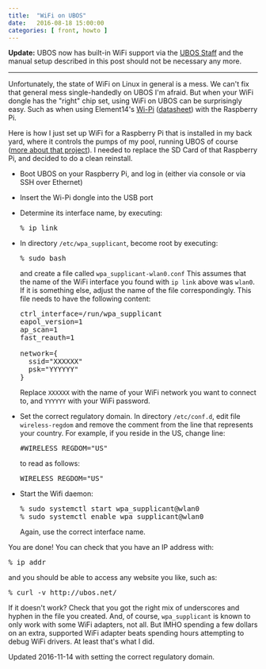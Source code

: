 ```yaml
---
title:  "WiFi on UBOS"
date:   2016-08-18 15:00:00
categories: [ front, howto ]
---
```


<strong>Update:</strong> UBOS now has built-in WiFi support via the
<a href="/docs/users/shepherd-staff.html">UBOS Staff</a> and the manual
setup described in this post should not be necessary any more.

<hr/>

Unfortunately, the state of WiFi on Linux in general is a mess. We can't fix that general
mess single-handedly on UBOS I'm afraid. But when your WiFi dongle has the "right" chip set,
using WiFi on UBOS can be surprisingly easy. Such as
when using Element14's [Wi-Pi](http://www.newark.com/element14/wipi/frequency-rf-2-4ghz/dp/07W8938)
([datasheet](http://farnell.com/datasheets/1669935.pdf)) with the Raspberry Pi.

Here is how I just set up WiFi for a Raspberry Pi that is installed in my back yard,
where it controls the pumps of my pool, running UBOS of course
([more about that project](http://upon2020.com/blog/2012/12/my-raspberry-pi-pool-timer-why/)).
I needed to replace the SD Card of that Raspberry Pi, and decided to do a clean reinstall.

* Boot UBOS on your Raspberry Pi, and log in (either via console or via SSH over Ethernet)
* Insert the Wi-Pi dongle into the USB port
* Determine its interface name, by executing:

  <pre>% ip link</pre>

* In directory `/etc/wpa_supplicant`, become root by executing:

  <pre>% sudo bash</pre>

  and create a file called `wpa_supplicant-wlan0.conf`
  This assumes that the name of the WiFi interface you found with `ip link` above was
  `wlan0`. If it is something else, adjust the name of the file correspondingly.
  This file needs to have the following content:

  <pre>ctrl_interface=/run/wpa_supplicant
  eapol_version=1
  ap_scan=1
  fast_reauth=1

  network={
    ssid="XXXXXX"
    psk="YYYYYY"
  }</pre>

  Replace `XXXXXX` with the name of your WiFi network you want to connect to, and
  `YYYYYY` with your WiFi password.

* Set the correct regulatory domain. In directory `/etc/conf.d`, edit file `wireless-regdom`
  and remove the comment from the line that represents your country. For example, if you
  reside in the US, change line:

  <pre>#WIRELESS_REGDOM="US"</pre>

  to read as follows:

  <pre>WIRELESS_REGDOM="US"</pre>

* Start the Wifi daemon:

  <pre>% sudo systemctl start wpa_supplicant@wlan0
  % sudo systemctl enable wpa_supplicant@wlan0</pre>

  Again, use the correct interface name.

You are done! You can check that you have an IP address with:

<pre>% ip addr</pre>

and you should be able to access any website you like, such as:

<pre>% curl -v http://ubos.net/</pre>

If it doesn't work? Check that you got the right mix of underscores and hyphen in the
file you created. And, of course, `wpa_supplicant` is known to only work with some WiFi
adapters, not all. But IMHO spending a few dollars on an extra, supported WiFi adapter
beats spending hours attempting to debug WiFi drivers. At least that's what I did.

Updated 2016-11-14 with setting the correct regulatory domain.

